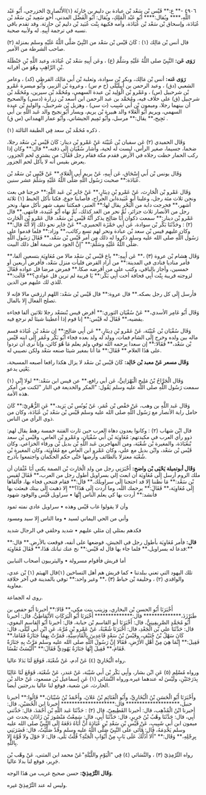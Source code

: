٤٩٠٦ -** ع:** قَيْس بْن سَعْد بْن عبادة بن دليم بن حَارِثَة (١)الأَنْصارِيّ الخزرجي، أَبُو عَبْد اللَّهِ،**** ويُقال:**** أَبُو عَبْد الْمَلِكِ، ويُقال: أَبُو الْفَضْل المدني، أخو سَعِيد بْن سَعْد بْن عُبَادَة، وإسحاق بْن سَعْد بْن عُبَادَة، وأمه فكيهة بِنْت عُبَيد بْن دليم بْن حارثة. وقد تقدم باقي نسبه في ترجمة أَبِيهِ. له ولأبيه صحبة.

قال أنس بْن مَالِك (١) : كَانَ قَيْس بْن سَعْد من النَّبِيّ صَلَّى اللَّهُ عَلَيْهِ وسلم بمنزلة (٢) صاحب الشرطة من الأمير.

**رَوَى عَن:** النَّبِيّ صلى اللَّهُ عَلَيْهِ وسَلَّمَ (ع) ، وعَن أَبِيهِ سَعْد بْن عُبَادَة، وعبد اللَّهِ بْنِ حَنْظَلَةَ بْنِ الرَّاهِبِ وهُوَ من أقرانه.

**رَوَى عَنه:** أنس بْن مَالِك، وبكر بْن سوادة، وثعلبة بْن أَبي مَالِك القرظي (كد) ، وعامر الشعبي (دق) ، وعبد الرحمن بن أَبيلَيْلَى (خ م س) ، وعروة بْن الزبير، وأَبُو ميسرة عَمْرو بْن شرحبيل (س) ، وعَمْرو بْن الْوَلِيد بْن عبدة السهمي، ومُحَمَّد بْن سيرين، ومُحَمَّد بْن شرحبيل (ق) على خلاف فيه، ومُحَمَّد بن عبد الرحمن ابن أسعد بْن زرارة (دسي) والصحيح أن بينهما رجلا، وميمون بْن أَبي شَبِيب (ت سي) ، وهزيل بْن شرحبيل، والوليد بْن عبدة السهمي، ويريم أَبُو الْعَلاء والد هبيرة بْن يريم، ويسار أَبُو نجيح والد عَبد اللَّهِ بن أَبي نَجِيح،** يقال:** مرسل، وأَبُو تَمِيم الجيشاني، وأَبُو عمار الهمداني (س ق) .

ذكره مُحَمَّد بْن سعد فِي الطبقة الثالثة (١) .

وَقَال الحميدي (٢) عَن سفيان بْن عُيَيْنَة عَنْ عَمْرو بْن دينار: كَانَ قَيْس بْن سَعْد رجلا، ضخما، جسيما، صغير الرأس، ليست له لحية، وأشار سُفْيَان إِلَى ذقنه،** قال:** وكان إذا ركب الحمار خطت رجلاه في الأرض فقدم مكة فقام رجل فَقَالَ: من يشتري لحم الجزور، يعرض بقيس أنه لا يأكل لحم الجزور.

وَقَال يونس بْن أَبي إِسْحَاق، عَن أَبِيهِ، عَنْ يريم أَبِي الْعَلاء،** عَنْ قَيْس بْن سَعْد بْن عُبَادَة:** صحبت رَسُول اللَّهِ صَلَّى اللَّهُ عَلَيْهِ وسَلَّمَ عشر سنين.

وَقَال عَمْرو بْن الْحَارِث، عَنْ عَمْرو بْنِ دِينَارٍ،** عَنْ جَابِر بْن عَبد اللَّهِ:** خرجنا في بعث ونحن ثلاث مئة رجل، وعلينا أبو عُبَيدةابن الجراح، فأصابنا جوع، فكنا نأكل الخبط (١) ثلاثة أشهر،** فخرجت دابة من الْبَحْر يقال لها:** العنبر، فمكثنا نصف شهر نأكل منها، ونحر رجل من الأنصار ثلاث جزائر، ثُمَّ نحر من الغد كذلك، ثُمَّ نهاه أَبُو عُبَيدة، فانتهى.** قال عَمْرو بْن دينار:** سمعت ذكوان أَبَا صَالِح يذكر أَنَّهُ قَيْس بْن سَعْد. قال عَمْرو بْن الْحَارِث (٢) : وحَدَّثَنَا بَكْر بْن سوادة، عَن أَبِي حَمْزَة الحميري،** عَنْ جَابِر نحو ذلك إِلا أَنَّهُ قال:** وكان عليهم قيس بْن سعد بْن عبادة ونحر لهم تسع ركائب،** وزاد:** فلما قدموا على رَسُول اللَّهِ صلى الله عليه وسلم ذكروا له ذلك من أمر قَيْس بْن سَعْد،** فَقَالَ رَسُول اللَّهِ صَلَّى اللَّهُ عَلَيْهِ وسَلَّمَ:** "إِنَّ الجود من شيمة أهل ذلك البيت.

وَقَال هشام بْن عروة (٣) ،** عَن أَبِيهِ:** باع قَيْس بْن سَعْد مالا من مُعَاوِيَة بتسعين ألفا،** فأمر مناديا فنادى في المدينة:** من أراد القرض فليأت منزل سَعْد، فأقرض أربعين أو خمسين، وأجاز بالباقي، وكتب على من أقرضه صكا،** فمرض مرضا قل عواده فَقَالَ لزوجته قريبة بِنْت أَبِي قحافة أخت أَبِي بَكْر:** يَا قريبة لم ترين قل عوادي؟** قَالَت:** للذي لك عليهم من الدين.

فأرسل إِلَى كل رجل بصكه.** قال عروة:** قال قَيْس بْن سَعْد: اللهم ارزقني مالا فإنه لا تصلح الفعال إِلا بالمال.

وَقَال أَبُو عَامِر الأسدي،** عَنْ سُفْيَان الثوري:** أقرض قيس بْنسَعْد رجلا ثلاثين ألفا فجاءه يقضيه،** فَقَالَ له قَيْس:** إنا قوم إذا أعطينا شيئا لم نرجع فيه.

وَقَال سُفْيَان بْن عُيَيْنَة، عَنْ عَمْرو بْنِ دِينَارٍ،** عَن أَبِي صَالِح:** إن سَعْد بْن عُبَادَة قسم ماله بين ولده وخرج إِلَى الشام فمات، وولد له ولد بعده فجاء أَبُو بَكْر وعُمَر إِلَى ابنه قَيْس بْن سَعْد،** فَقَالا:** إن سعدا يرحمه الله توفي ولم يعلم مَا هُوَ كائن، وإنا نرى أن تردوا على هَذَا الغلام.** فَقَالَ:** مَا أنا بمغير شيئا صنعه سَعْد ولكن نصيبي له.

**وَقَال مسعر عَنْ معبد بْن خَالِد:** كَانَ قَيْس بْن سَعْد لا يزال هكذا رافعا أصبعه المسبحة، يَعْنِي يدعو.

وَقَال الْجَرَّاحُ بْنُ مَلِيحٍ الْبَهْرَانِيُّ، عَن أبي رافع،** عن قيس ابن سَعْد:** لولا إِنِّي (١) سمعت رَسُول اللَّهِ صلى الله عليه وسلم يَقُول: "المكر والخديعة في النار "لكنت من أمكر هذه الأمة.

وَقَال عَبد اللَّهِ بن وهب، عَنْ حَفْص بْن عُمَر، عَنْ يُونُس بْن يَزِيد،** عَنِ الزُّهْرِيّ:** كَانَ حامل راية الأنصار مع رَسُول اللَّهِ صلى الله عليه وسلم قَيْس بْن سَعْد بْن عُبَادَة، وكان من ذوي الرأي من الناس.

قال ابْن شهاب (٢) : وكانوا يعدون دهاة العرب حين ثارت الفتنة خمسة رهط يقال لهم: ذوو رأي العرب في مكيدتهم: مُعَاوِيَة بْن أَبي سُفْيَان، وعَمْرو بْن العاص، وقَيْس بْن سعد بْنعُبَادَة، والمغيرة بْن شُعْبَة، ومن المهاجرين عَبد اللَّهِ بْن بديل بْن ورقاء الخزاعي. وكان قَيْس بْن سَعْد، وابْن بديل مع علي، وكان عَمْرو ابن العاص مع مُعَاوِيَة، وكان المغيرة بْن شُعْبَة معتزلا بالطائف وأرضها حَتَّى حكم الحكمان واجتمعوا بأذرح.

**وَقَال أبوتميلة يَحْيَى بْن واضح:** أَخْبَرَنِي رجل من ولد الْحَارِث بْن الصمة يكنى أَبَا عُثْمَان أن ملك الروم أرسل إِلَى مُعَاوِيَة أن ابعث إلي بسراويل أطول رجل من العرب،** فَقَالَ لقيس بْن سَعْد:** مَا نظننا إِلا قد احتجنا إِلَى سراويلك.** قال:** فقام فتنحى فجاء بها، فألقاها إِلَى مُعَاوِيَة،** فَقَالَ:** يرحمك الله، وما أردت إِلَى هَذَا؟** إِلا ذهبت إِلَى بيتك فبعثت بها فأنشد:** أردت بها كي يعلم الناس إِنَّهَا • سراويل قَيْس والوفود شهود

وأن لا يقولوا غاب قَيْس وهذه • سراويل عادي نمته ثمود

وأني من الحي اليماني لسيد • وما الناس إِلا سيد ومسود

فكدهم بمثلي إن مثلي عليهم • شديد وخلقي في الرجال شديد

**قال:** فأمر مُعَاوِيَة بأطول رجل في الجيش، فوضعها على أنفه، فوقعت بالأرض.** قال:** فدعا له بسراويل،** فلما جاء بها قال له قَيْس:** نح عنك تبانك هَذَا،** فَقَالَ مُعَاوِيَة:**

أما قريش فأقوام مسرولة • واليثربيون أصحاب التبابين

تلك اليهود التي تعني ببلدتنا • كما قريش هم أهل التساخين (١)قال الهيثم (١) بْن عدي، والواقدي (٢) ، وخليفة بْن خياط (٣) ،** وغير واحد:** توفي بالمدينة في آخر خلافة معاوية.

روى له الجماعة.

أَخْبَرَنَا أَبُو الحسن بْن البخاري، وزينب بنت مكي،** قَالا:** أخبرنا أَبُو حفص بن طَبَرْزَذَ،************** قال:************** أَخْبَرَنَا أَبُو الْبَرَكَاتِ الأَنْمَاطِيُّ، قال: أخبرنا أَبُو مُحَمَّدٍ الصَّرِيفِينِيُّ، قال: أَخْبَرَنَا أبو القاسم بْن حبابة، قال: أخبرنا أَبُو القاسم البغوي، قال: حَدَّثَنَا علي بْن الْجَعْدِ، قال: أَخْبَرَنَا شُعْبَةُ، عَنْ عَمْرو بْنِ مُرَّةَ، عَنِ ابْنِ أَبي لَيْلَى، قال: كَانَ سَهْلُ بْنُ حُنَيْفٍ، وقَيْسُ بْنُ سَعْدٍ قَاعِدِينَ بِالْقَادِسِيَّةِ، فَمَرَّتْ بِهِمَا جَنَازَةٌ فَقَامَا،** فَقِيلَ:** إِنَّمَا هِيَ مِنْ أَهْلِ الأَرْضِ، فَقَالا إِنَّ رَسُولَ اللَّهِ صلى الله عليه وسلم مَرَّتْ بِهِ جَنَازَةٌ فَقَامَ،** فَقِيلَ إِنَّهَا جَنَازَةُ يَهُودِيٍّ فَقَالَ:** "أَلَيْسَتْ نَفْسًا.

رواه الْبُخَارِيّ (٤) عَنْ آدم، عَنْ شُعْبَةَ، فَوَقَعَ لَنَا بَدَلا عاليا.

ورواه مُسْلِم (٥) عَنِ ابْن بشار، وأَبِي بَكْر بْن أَبي شَيْبَة، عَنْ غندر، عَنْ شُعْبَة، فَوَقَعَ لَنَا عَالِيًا بِدَرَجَتَيْنِ، ولَيْسَ له عندهما غيره.ورواه النَّسَائي (١) عَنِ إسماعيل بْن مسعود، عَنْ خالد بْن الحارث، عن شعبة، فوقع لنا عاليا بدرجتين أيضا.

وأَخْبَرَنَا أَبُو الْحَسَنِ بْنُ الْبُخَارِيِّ، وأَبُو الْغَنَائِمِ بْنُ عَلانَ، وأَحْمَدُ بْنُ شَيْبَانَ،** قَالُوا:** أخبرنا حنبل،******************** قال:******************** أخبرنا ابن الْحُصَيْنِ، قال: أخبرنا ابْنُ الْمُذْهِب، قال: أخبرنا القَطِيعِيّ، قال (٢) : حَدَّثَنَا عَبد اللَّهِ بْن أَحْمَدَ، قال: حَدَّثني أَبِي، قال: حَدَّثَنَا وهْبُ بْنُ جَرِيرٍ، قال: حَدَّثَنَا أَبِي، قال: سَمِعْتُ مَنْصُورَ بْنَ زَاذَانَ يحدث عن ميمون ابن أَبي شَبِيبٍ، عَنْ قَيْسِ بْنِ سَعْدِ بْنِ عُبَادَةَ أَنَّ أَبَاهُ دَفَعَهُ إِلَى النَّبِيِّ صلى الله عليه وسلم يَخْدِمَهُ، قال: فَأَتَى على النَّبِيّ صَلَّى اللَّهُ عليه وسلم وقَدْ صَلَّيْتُ، قال: فَضَرَبَنِي بِرِجْلِهِ،** وَقَال:** "أَلا أَدُلُّكَ عَلَى بَابٍ مِنْ أَبْوَابِ الْجَنَّةِ؟ قُلْتُ بَلَى، قال: لا حَوْلَ ولا قُوَّةَ إِلا بِاللَّهِ.

رواه التِّرْمِذِيّ (٣) ، والنَّسَائي (٤) فِي "الْيَوْمِ واللَّيْلَةِ"عَنْ محمد ابن المثنى، عَنْ وهْب بْن جَرِير، فوقع لنا بدلا عاليا.

**وَقَال التِّرْمِذِيّ:** حسن صحيح غريب من هَذَا الوجه.

وليس له عند التِّرْمِذِيّ غيره.